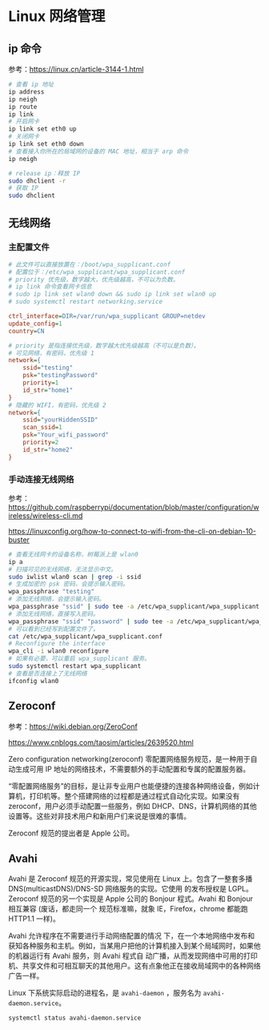 # Linux 网络管理

## ip 命令

参考：<https://linux.cn/article-3144-1.html>

```sh
# 查看 ip 地址
ip address
ip neigh
ip route
ip link
# 开启网卡
ip link set eth0 up
# 关闭网卡
ip link set eth0 down
# 查看接入你所在的局域网的设备的 MAC 地址，相当于 arp 命令
ip neigh

# release ip：释放 IP
sudo dhclient -r
# 获取 IP
sudo dhclient
```

## 无线网络

### 主配置文件

```ini
# 此文件可以直接放置在：/boot/wpa_supplicant.conf
# 配置位于：/etc/wpa_supplicant/wpa_supplicant.conf
# priority 优先级，数字越大，优先级越高，不可以为负数。
# ip link 命令查看网卡信息
# sudo ip link set wlan0 down && sudo ip link set wlan0 up
# sudo systemctl restart networking.service

ctrl_interface=DIR=/var/run/wpa_supplicant GROUP=netdev
update_config=1
country=CN

# priority 是指连接优先级，数字越大优先级越高（不可以是负数）。
# 可见网络，有密码，优先级 1
network={
    ssid="testing"
    psk="testingPassword"
    priority=1
    id_str="home1"
}
# 隐藏的 WIFI，有密码，优先级 2
network={
    ssid="yourHiddenSSID"
    scan_ssid=1
    psk="Your_wifi_password"
    priority=2
    id_str="home2"
}
```

### 手动连接无线网络

参考：<https://github.com/raspberrypi/documentation/blob/master/configuration/wireless/wireless-cli.md>

<https://linuxconfig.org/how-to-connect-to-wifi-from-the-cli-on-debian-10-buster>

```sh
# 查看无线网卡的设备名称，树莓派上是 wlan0
ip a
# 扫描可见的无线网络，无法显示中文。
sudo iwlist wlan0 scan | grep -i ssid
# 生成加密的 psk 密码，会提示输入密码。
wpa_passphrase "testing"
# 添加无线网络，会提示输入密码。
wpa_passphrase "ssid" | sudo tee -a /etc/wpa_supplicant/wpa_supplicant.conf > /dev/null
# 添加无线网络，直接写入密码。
wpa_passphrase "ssid" "password" | sudo tee -a /etc/wpa_supplicant/wpa_supplicant.conf > /dev/null
# 可以看到已经写到配置文件了。
cat /etc/wpa_supplicant/wpa_supplicant.conf
# Reconfigure the interface
wpa_cli -i wlan0 reconfigure
# 如果有必要，可以重启 wpa_supplicant 服务。
sudo systemctl restart wpa_supplicant
# 查看是否连接上了无线网络
ifconfig wlan0
```

## Zeroconf

参考：<https://wiki.debian.org/ZeroConf>

<https://www.cnblogs.com/taosim/articles/2639520.html>

Zero configuration networking(zeroconf) 零配置网络服务规范，是一种用于自动生成可用 IP 地址的网络技术，不需要额外的手动配置和专属的配置服务器。

“零配置网络服务”的目标，是让非专业用户也能便捷的连接各种网络设备，例如计算机，打印机等。整个搭建网络的过程都是通过程式自动化实现。如果没有 zeroconf，用户必须手动配置一些服务，例如 DHCP、DNS，计算机网络的其他设置等。这些对非技术用户和新用户们来说是很难的事情。

Zeroconf 规范的提出者是 Apple 公司。

## Avahi

Avahi 是 Zeroconf 规范的开源实现，常见使用在 Linux 上。包含了一整套多播 DNS(multicastDNS)/DNS-SD 网络服务的实现。它使用 的发布授权是 LGPL。Zeroconf 规范的另一个实现是 Apple 公司的 Bonjour 程式。Avahi 和 Bonjour 相互兼容 (废话，都走同一个 规范标准嘛，就象 IE，Firefox，chrome 都能跑 HTTP1.1 一样)。

Avahi 允许程序在不需要进行手动网络配置的情况 下，在一个本地网络中发布和获知各种服务和主机。例如，当某用户把他的计算机接入到某个局域网时，如果他的机器运行有 Avahi 服务，则 Avahi 程式自 动广播，从而发现网络中可用的打印机、共享文件和可相互聊天的其他用户。这有点象他正在接收局域网中的各种网络广告一样。

Linux 下系统实际启动的进程名，是 `avahi-daemon` ，服务名为 `avahi-daemon.service`。

```sh
systemctl status avahi-daemon.service
```
